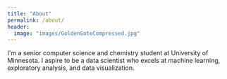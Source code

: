 ```yaml
---
title: "About"
permalink: /about/
header:
  image: "images/GoldenGateCompressed.jpg"
---
```


I'm a senior computer science and chemistry student at University of Minnesota. I aspire to be a data scientist who excels at machine learning, exploratory analysis, and data visualization.
